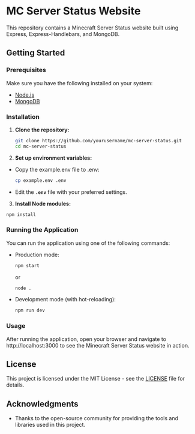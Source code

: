# MC Server Status Website

This repository contains a Minecraft Server Status website built using Express, Express-Handlebars, and MongoDB.

## Getting Started

### Prerequisites

Make sure you have the following installed on your system:
- [Node.js](https://nodejs.org/)
- [MongoDB](https://www.mongodb.com/)

### Installation

1. **Clone the repository:**

   ```bash
   git clone https://github.com/yourusername/mc-server-status.git
   cd mc-server-status
   ```

2. **Set up environment variables:**

- Copy the example.env file to .env:

  ```bash
  cp example.env .env
  ```
  
- Edit the **`.env`** file with your preferred settings.

3. **Install Node modules:**
  ```bash
  npm install
  ```

### Running the Application

You can run the application using one of the following commands:

- Production mode:

  ```bash
  npm start
  ```
  
  or
  
  ```bash
  node .
  ```
  
- Development mode (with hot-reloading):
  
  ```bash
  npm run dev
  ```

### Usage

After running the application, open your browser and navigate to http://localhost:3000 to see the Minecraft Server Status website in action.

## License

This project is licensed under the MIT License - see the [LICENSE](LICENSE) file for details.

## Acknowledgments

- Thanks to the open-source community for providing the tools and libraries used in this project.
